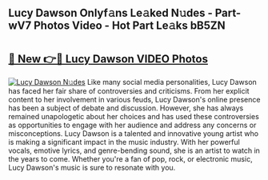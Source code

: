 ## Lucy Dawson Onlyf𝚊ns Le𝚊ked N𝚞des - Part-wV7 Photos Video - Hot Part Le𝚊ks bB5ZN

# <h2><a href="http://ac54857.deff.icu/?id=Lucy+Dawson">🔗 New 👉🔴 Lucy Dawson VIDEO Photos</a></h2>

[![Lucy Dawson N𝚞des](https://i.imgur.com/rIISA9y.gif)](http://ac54857.deff.icu/?id=Lucy+Dawson)
Like many social media personalities, Lucy Dawson has faced her fair share of controversies and criticisms. From her explicit content to her involvement in various feuds, Lucy Dawson's online presence has been a subject of debate and discussion. However, she has always remained unapologetic about her choices and has used these controversies as opportunities to engage with her audience and address any concerns or misconceptions. Lucy Dawson is a talented and innovative young artist who is making a significant impact in the music industry. With her powerful vocals, emotive lyrics, and genre-bending sound, she is an artist to watch in the years to come. Whether you're a fan of pop, rock, or electronic music, Lucy Dawson's music is sure to resonate with you.
